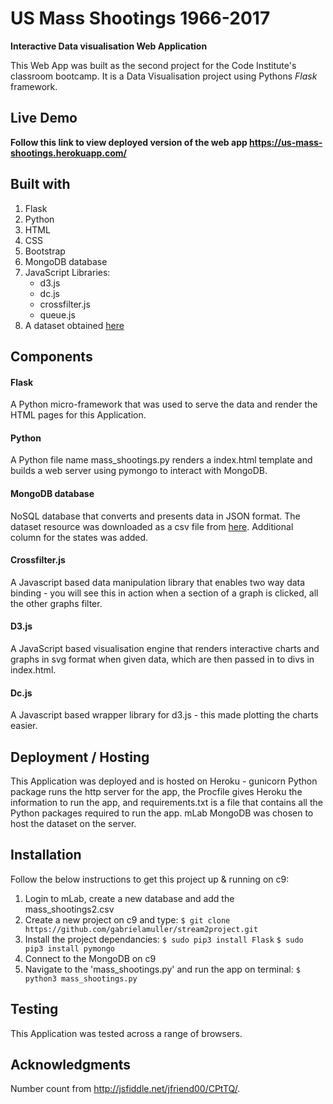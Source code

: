 # US Mass Shootings 1966-2017
**Interactive Data visualisation Web Application**

This Web App was built as the second project for the Code Institute's classroom bootcamp. It is a Data Visualisation project using Pythons *Flask* framework.

## Live Demo

**Follow this link to view deployed version of the web app https://us-mass-shootings.herokuapp.com/**

## Built with 
1. Flask 
2. Python
2. HTML
3. CSS
4. Bootstrap
5. MongoDB database
6. JavaScript Libraries:
    * d3.js
    * dc.js
    * crossfilter.js
    * queue.js
7. A dataset obtained [here](https://www.kaggle.com/zusmani/us-mass-shootings-last-50-years)

## Components

#### Flask
A Python micro-framework that was used to serve the data and render the HTML pages for this Application.

#### Python
A Python file name mass_shootings.py renders a index.html template and builds a web server using pymongo to interact with MongoDB.

#### MongoDB database
NoSQL database that converts and presents data in JSON format. The dataset resource was downloaded as a csv file from [here](https://www.kaggle.com/zusmani/us-mass-shootings-last-50-years). Additional column for the states was added.

#### Crossfilter.js
A Javascript based data manipulation library that enables two way data binding - you will see this in action when a section of a graph is clicked, all the other graphs filter.

#### D3.js
A JavaScript based visualisation engine that renders interactive charts and graphs in svg format when given data, which are then passed in to divs in index.html.

#### Dc.js
A Javascript based wrapper library for d3.js - this made plotting the charts easier.


## Deployment / Hosting

This Application was deployed and is hosted on Heroku - gunicorn Python package runs the http server for the app, the Procfile gives Heroku the information to run the app, and requirements.txt is a file that contains all the Python packages required to run the app. mLab MongoDB was chosen to host the dataset on the server.


## Installation

Follow the below instructions to get this project up & running on c9:

1. Login to mLab, create a new database and add the mass_shootings2.csv
2. Create a new project on c9 and type:
    `$ git clone https://github.com/gabrielamuller/stream2project.git`
3. Install the project dependancies:
    `$ sudo pip3 install Flask`
    `$ sudo pip3 install pymongo`
4. Connect to the MongoDB on c9
6. Navigate to the 'mass_shootings.py' and run the app on terminal:
    `$ python3 mass_shootings.py`


## Testing
This Application was tested across a range of browsers.

## Acknowledgments
Number count from http://jsfiddle.net/jfriend00/CPtTQ/.
